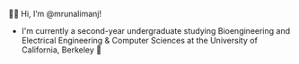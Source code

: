 👋🏾 Hi, I’m @mrunalimanj! 
* I'm currently a second-year undergraduate studying Bioengineering and Electrical Engineering & Computer Sciences at the University of California, Berkeley 🧸

<!---
mrunalimanj/mrunalimanj is a ✨ special ✨ repository because its `README.md` (this file) appears on your GitHub profile.
You can click the Preview link to take a look at your changes.
--->
